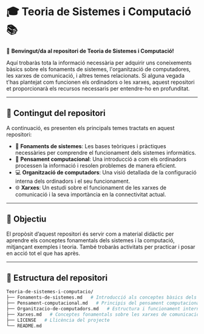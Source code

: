 # 🎓 Teoria de Sistemes i Computació 📚

👋 **Benvingut/da al repositori de Teoria de Sistemes i Computació!** 

Aquí trobaràs tota la informació necessària per adquirir uns coneixements bàsics sobre els fonaments de sistemes, l'organització de computadores, les xarxes de comunicació, i altres temes relacionats. Si alguna vegada t'has plantejat com funcionen els ordinadors o les xarxes, aquest repositori et proporcionarà els recursos necessaris per entendre-ho en profunditat.

---

## 🚀 Contingut del repositori

A continuació, es presenten els principals temes tractats en aquest repositori:

- 📖 **Fonaments de sistemes**: Les bases teòriques i pràctiques necessàries per comprendre el funcionament dels sistemes informàtics.
- 🧠 **Pensament computacional**: Una introducció a com els ordinadors processen la informació i resolen problemes de manera eficient.
- 💻 **Organització de computadors**: Una visió detallada de la configuració interna dels ordinadors i el seu funcionament.
- 🌐 **Xarxes**: Un estudi sobre el funcionament de les xarxes de comunicació i la seva importància en la connectivitat actual.

---

## 🎯 Objectiu

El propòsit d’aquest repositori és servir com a material didàctic per aprendre els conceptes fonamentals dels sistemes i la computació, mitjançant exemples i teoria. També trobaràs activitats per practicar i posar en acció tot el que has après.

---

## 📂 Estructura del repositori

```bash
Teoria-de-sistemes-i-computacio/
├── Fonaments-de-sistemes.md   # Introducció als conceptes bàsics dels sistemes informàtics
├── Pensament-computacional.md   # Principis del pensament computacional i la resolució de problemes
├── Organitzacio-de-computadors.md   # Estructura i funcionament intern dels ordinadors
├── Xarxes.md   # Conceptes fonamentals sobre les xarxes de comunicació
├── LICENSE   # Llicència del projecte
└── README.md
```
